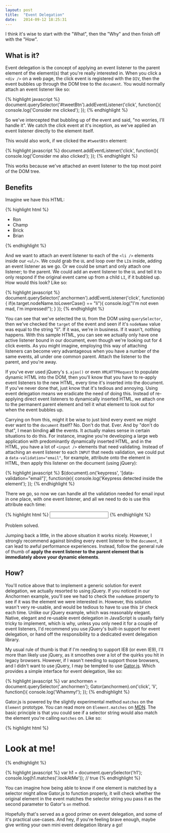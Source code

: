 ```yaml
---
layout: post
title:  "Event Delegation"
date:   2014-09-12 18:25:31
---
```


I think it's wise to start with the "What", then the "Why" and then finish off with the "How".

## What is it?

Event delegation is the concept of applying an event listener to the parent element of the element(s) that you're really interested in. When you click a `<div />` on a web page, the click event is registered with the `DIV`, then the event bubbles up through the DOM tree to the `document`. You would normally attach an event listener like so:

{% highlight javascript %}
document.querySelector('#tweetBtn').addEventListener('click', function(){
	console.log('Consider me clicked');
});
{% endhighlight %}

So we've intercepted that bubbling up of the event and said, "no worries, I'll handle it". We catch the click event at it's inception, as we've applied an event listener directly to the element itself.

This would also work, if we clicked the `#tweetBtn` element:

{% highlight javascript %}
document.addEventListener('click', function(){
	console.log('Consider me also clicked');
});
{% endhighlight %}

This works because we've attached an event listener to the top most point of the DOM tree.

## Benefits

Imagine we have this HTML:

{% highlight html %}
<ul class="anchormen">
    <li>Ron</li>
    <li>Champ</li>
    <li>Brick</li>
    <li>Brian</li>
</ul>
{% endhighlight %}

And we want to attach an event listener to each of the `<li />` elements inside our `<ul/>`. We could grab the `UL` and loop over the `LI`s inside, adding an event listener as we go. Or we could be smart and only attach one listener; to the parent. We could add an event listener to the `UL` and tell it to only respond if the original event came up from a child `LI`, if it bubbled up. How would this look? Like so:

{% highlight javascript %}
document.querySelector('.anchormen').addEventListener('click', function(e){
    if(e.target.nodeName.toLowerCase() == "li"){
        console.log("I'm not even mad, I'm impressed!");
    }
});
{% endhighlight %}

You can see that we've selected the `UL` from the DOM using `querySelector`, then we've checked the `target` of the event and seen if it's `nodeName` value was equal to the string "li". If it was, we're in business. If it wasn't, nothing happens. With this sample HTML, you can see we actually only have one active listener bound in our document, even though we're looking out for 4 click events. As you might imagine, employing this way of attaching listeners can become very advantageous when you have a number of the same events, all under one common parent. Attach the listener to the parent, and you're away.

If you've ever used jQuery's `$.ajax()` or even `XMLHTTPRequest` to populate dynamic HTML into the DOM, then you'll know that you have to re-apply event listeners to the new HTML, every time it's inserted into the document. If you've never done that, just know that it's tedious and annoying. Using event delegation means we eradicate the need of doing this. Instead of re-applying direct event listeners to dynamically inserted HTML, we attach one to the permanent parent element and tell it what element to look out for when the event bubbles up.

Carrying on from this, might it be wise to just bind every event we might ever want to the `document` itself? No. Don't do that. Ever. And by "don't do that", I mean binding **all** the events. It actually makes sense in certain situations to do this. For instance, imagine you're developing a large web application with predominantly dynamically inserted HTML, and in the HTML, you have a lot of `<input />` elements that need validating. Instead of attaching an event listener to each `INPUT` that needs validation, we could put a `data-validation="email"`, for example, attribute onto the element in HTML, then apply this listener on the document (using jQuery):

{% highlight javascript %}
$(document).on('keypress', '[data-validation="email"]', function(e){
    console.log('Keypress detected inside the element');
});
{% endhighlight %}

There we go, so now we can handle all the validation needed for email input in one place, with one event listener, and all we need to do is use this attribute each time:

{% highlight html %}
<input type="text" data-validation="email" />
{% endhighlight %}

Problem solved.

Jumping back a little, in the above situation it works nicely. However, I strongly recommend against binding every event listener to the `document`, it can lead to awful performance experiences. Instead, follow the general rule of thumb of **apply the event listener to the parent element that is immediately above your dynamic elements**.

## How?

You'll notice above that to implement a generic solution for event delegation, we actually resorted to using jQuery. If you noticed in our Anchormen example, you'll see we had to check the `nodeName` property to see if it was the element we were interested in. However, this solution wasn't very re-usable, and would be tedious to have to use this `IF` check each time. Unlike our jQuery example, which was reasonably elegant. Native, elegant and re-usable event delegation in JavaScript is usually fairly tricky to implement, which is why, unless you only need it for a couple of event listeners, I'd recommend you use jQuery's built-in support for event delegation, or hand off the responsibility to a dedicated event delegation library.

My usual rule of thumb is that if I'm needing to support IE8 (or even IE9), I'll more than likely use jQuery, as it smoothes over a lot of the quirks you hit in legacy browsers. However, if I wasn't needing to support those browsers, and I didn't want to use jQuery, I may be tempted to use [Gator.js](http://craig.is/riding/gators). Which provides a simple interface for event delegation, like so:

{% highlight javascript %}
var anchormen = document.querySelector('.anchormen');
Gator(anchormen).on('click', 'li', function(){
	console.log('Whammy!');
});
{% endhighlight %}

Gator.js is powered by the slightly experimental method `matches` on the `Element` prototype. You can read more on `Element.matches` on [MDN](https://developer.mozilla.org/en-US/docs/Web/API/Element.matches). The basic principle is that you could see if a selector string would also match the element you're calling `matches` on. Like so:

{% highlight html %}
<h1 class="lookAtMe">Look at me!</h1>
{% endhighlight %}

{% highlight javascript %}
var h1 = document.querySelector('h1');
console.log(h1.matches('.lookAtMe')); // true
{% endhighlight %}

You can imagine how being able to know if one element is matched by a selector might allow Gator.js to function properly, it will check whether the original element in the event matches the selector string you pass it as the second parameter to Gator's `on` method.

Hopefully that's served as a good primer on event delegation, and some of it's practical use-cases. And hey, if you're feeling brave enough, maybe give writing your own mini event delegation library a go!